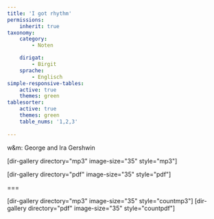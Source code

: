 ```yaml
---
title: 'I got rhythm'
permissions:
    inherit: true
taxonomy:
    category:
        - Noten

    dirigat:
        - Birgit
    sprache:
        - Englisch
simple-responsive-tables:
    active: true
    themes: green
tablesorter:
    active: true
    themes: green
    table_nums: '1,2,3'
    
---
```


w&m: George and Ira Gershwin

[dir-gallery directory="mp3" image-size="35" style="mp3"]

[dir-gallery directory="pdf" image-size="35" style="pdf"]

===

[dir-gallery directory="mp3" image-size="35" style="countmp3"]
[dir-gallery directory="pdf" image-size="35" style="countpdf"]
